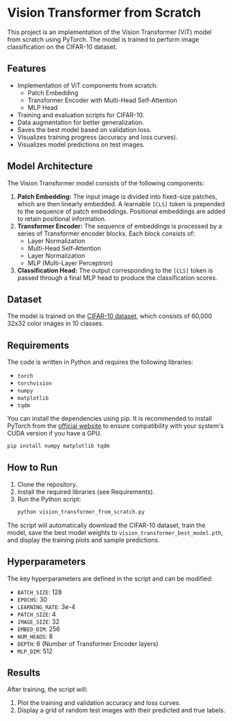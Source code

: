 # Vision Transformer from Scratch

This project is an implementation of the Vision Transformer (ViT) model from scratch using PyTorch. The model is trained to perform image classification on the CIFAR-10 dataset.

## Features

- Implementation of ViT components from scratch:
  - Patch Embedding
  - Transformer Encoder with Multi-Head Self-Attention
  - MLP Head
- Training and evaluation scripts for CIFAR-10.
- Data augmentation for better generalization.
- Saves the best model based on validation loss.
- Visualizes training progress (accuracy and loss curves).
- Visualizes model predictions on test images.

## Model Architecture

The Vision Transformer model consists of the following components:

1.  **Patch Embedding:** The input image is divided into fixed-size patches, which are then linearly embedded. A learnable `[CLS]` token is prepended to the sequence of patch embeddings. Positional embeddings are added to retain positional information.
2.  **Transformer Encoder:** The sequence of embeddings is processed by a series of Transformer encoder blocks. Each block consists of:
    - Layer Normalization
    - Multi-Head Self-Attention
    - Layer Normalization
    - MLP (Multi-Layer Perceptron)
3.  **Classification Head:** The output corresponding to the `[CLS]` token is passed through a final MLP head to produce the classification scores.

## Dataset

The model is trained on the [CIFAR-10 dataset](https://www.cs.toronto.edu/~kriz/cifar.html), which consists of 60,000 32x32 color images in 10 classes.

## Requirements

The code is written in Python and requires the following libraries:

- `torch`
- `torchvision`
- `numpy`
- `matplotlib`
- `tqdm`

You can install the dependencies using pip. It is recommended to install PyTorch from the [official website](https://pytorch.org/get-started/locally/) to ensure compatibility with your system's CUDA version if you have a GPU.

```bash
pip install numpy matplotlib tqdm
```

## How to Run

1.  Clone the repository.
2.  Install the required libraries (see Requirements).
3.  Run the Python script:
    ```bash
    python vision_transformer_from_scratch.py
    ```

The script will automatically download the CIFAR-10 dataset, train the model, save the best model weights to `vision_transformer_best_model.pth`, and display the training plots and sample predictions.

## Hyperparameters

The key hyperparameters are defined in the script and can be modified:

- `BATCH_SIZE`: 128
- `EPOCHS`: 30
- `LEARNING_RATE`: 3e-4
- `PATCH_SIZE`: 4
- `IMAGE_SIZE`: 32
- `EMBED_DIM`: 256
- `NUM_HEADS`: 8
- `DEPTH`: 6 (Number of Transformer Encoder layers)
- `MLP_DIM`: 512

## Results

After training, the script will:

1.  Plot the training and validation accuracy and loss curves.
2.  Display a grid of random test images with their predicted and true labels.
